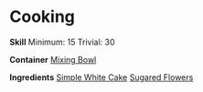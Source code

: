 <!-- TITLE: White Wedding Cake -->
<!-- SUBTITLE: A quick summary of White Wedding Cake -->

# Cooking
**Skill**
Minimum: 15
Trivial: 30

**Container**
[Mixing Bowl](mixing-bowl)

**Ingredients**
[Simple White Cake](simple-white-cake)
[Sugared Flowers](sugared-flowers)